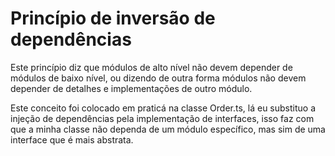# Princípio de inversão de dependências

Este princípio diz que módulos de alto nível não devem depender de módulos de baixo nível, ou dizendo de outra forma módulos não devem depender de detalhes e implementações de outro módulo.

Este conceito foi colocado em praticá na classe Order.ts, lá eu substituo a injeção de dependências pela implementação de interfaces, isso faz com que a minha classe não dependa de um módulo específico, mas sim de uma interface que é mais abstrata.
